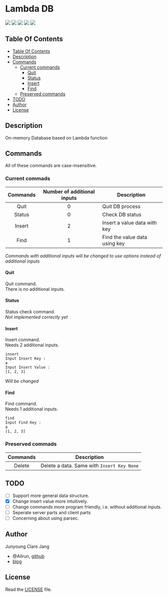 # Lambda DB #

[![](https://img.shields.io/badge/Haskell-lts--5.18-lightgrey.svg?style=plastic)](https://www.haskell.org/downloads)
[![](https://img.shields.io/badge/stack->1.1-blue.svg?style=plastic)](http://docs.haskellstack.org/en/stable/README/)
[![](https://img.shields.io/badge/version-0.0.0.4-green.svg?style=plastic)](http://github.com/ailrun/LambdaDB)
[![](https://img.shields.io/badge/status-alpha-orange.svg?style=plastic)](http://github.com/ailrun/LambdaDB)
[![](https://img.shields.io/badge/build-passing-brightgreen.svg?style=plastic)](http://github.com/ailrun/LambdaDB)

## Table Of Contents ##

* [Table Of Contents](#table-of-contents)
* [Description](#description)
* [Commands](#commands)
  * [Current commands](#current-commands)
	* [Quit](#quit)
	* [Status](#status)
	* [Insert](#insert)
	* [Find](#find)
  * [Preserved commands](#preserved-commands)
* [TODO](#todo)
* [Author](#author)
* [License](#license)


## Description ##

On-memory Database based on Lambda function

## Commands ##

All of these commands are case-insensitive.

### Current commads ###
 Commands | Number of additional inputs | Description
:--------:|:---------------------------:|-------------
 Quit   | 0 | Quit DB process
 Status | 0 | Check DB status
 Insert | 2 | Insert a value data with key
 Find   | 1 | Find the value data using key

*Commands with additional inputs will be changed to use options instead of additional inputs*

#### Quit ####

Quit command.  
There is no additional inputs.
   
#### Status ####
   
Status check command.  
*Not implemented correctly yet*

#### Insert ####
   
Insert command.  
Needs 2 additional inputs.

```
insert
Input Insert Key :
a
Input Insert Value :
[1, 2, 3]
```

*Will be changed*

#### Find ####

Find command.  
Needs 1 additional inputs.

```
find
Input Find Key :
a
[1, 2, 3]
```

### Preserved commads ###
 Commands | Description
:--------:|-------------
 Delete | Delete a data. Same with `Insert Key None`

## TODO ##

- [ ] Support more general data structure.
- [x] Change insert value more intuitively.
- [ ] Change commands more program friendly, i.e. without additional inputs.
- [ ] Seperate server parts and client parts
- [ ] Concerning about using parsec.

## Author ##
Junyoung Clare Jang
* @Ailrun, [github](https://github.com/ailrun)
* [blog](https://ailrun.github.io)

## License ##
Read the [LICENSE](LICENSE) file.
